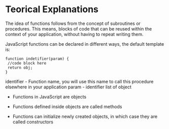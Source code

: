 # Teorical Explanations
The idea of functions follows from the concept of subroutines or procedures. This means, blocks of code that can be reused within the context of your application, without having to repeat writing them. 

JavaScript functions can be declared in different ways, the default template is:
```
function indetifier(param) {
 //code block here
 return obj;
}
```

identifier - Function name, you will use this name to call this procedure elsewhere in your application
param - identifier list of object


- Functions in JavaScript are objects

- Functions defined inside objects are called methods

- Functions can initialize newly created objects, in which case they are called constructors
